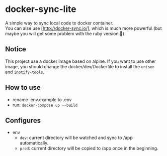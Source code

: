 # docker-sync-lite
A simple way to sync local code to docker container.  
You can alse use [http://docker-sync.io/], which is much more powerful.(but maybe you will get some problem with the ruby version.🤣)

## Notice
This project use a docker image based on alpine. If you want to use other image, you should change the docker/dev/Dockerfile to install the `unison` and `inotify-tools`.

## How to use
- rename .env.example to .env
- run: `docker-compose up --build`

## Configures
- env
    - `dev`:  current directory will be watched and sync to /app automatically.
    - `prod`:  current directory will be copied to /app once in the beginning.

